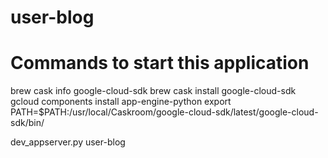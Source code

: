 # user-blog

# Commands to start this application

brew cask info google-cloud-sdk
brew cask install google-cloud-sdk
gcloud components install app-engine-python
export PATH=$PATH:/usr/local/Caskroom/google-cloud-sdk/latest/google-cloud-sdk/bin/

dev_appserver.py user-blog
